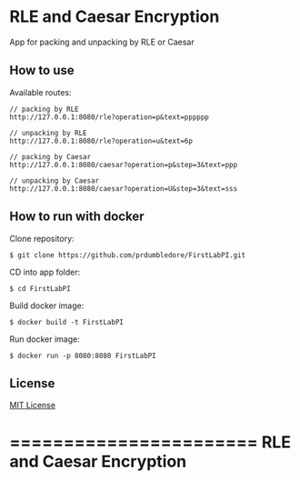 # RLE and Caesar Encryption

App for packing and unpacking by RLE or Caesar

## How to use

Available routes:
```
// packing by RLE
http://127.0.0.1:8080/rle?operation=p&text=pppppp

// unpacking by RLE         
http://127.0.0.1:8080/rle?operation=u&text=6p

// packing by Caesar
http://127.0.0.1:8080/caesar?operation=p&step=3&text=ppp

// unpacking by Caesar
http://127.0.0.1:8080/caesar?operation=U&step=3&text=sss
```
## How to run with docker
Clone repository:
``` console
$ git clone https://github.com/prdumbledore/FirstLabPI.git
```
CD into app folder:
``` console
$ cd FirstLabPI
```
Build docker image:
``` console
$ docker build -t FirstLabPI
```
Run docker image:
``` console
$ docker run -p 8080:8080 FirstLabPI
```

## License

[MIT License](./LICENSE)

=======================
RLE and Caesar Encryption
=======================